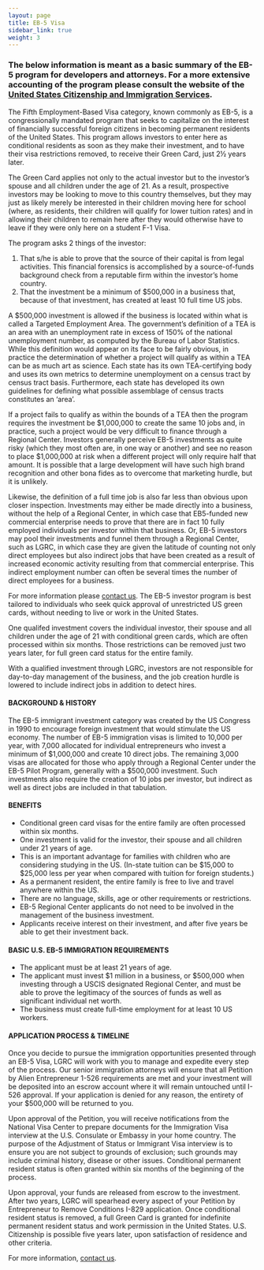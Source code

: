 ```yaml
---
layout: page
title: EB-5 Visa
sidebar_link: true
weight: 3
---
```


### The below information is meant as a basic summary of the EB-5 program for developers and attorneys.  For a more extensive accounting of the program please consult the website of the [United States Citizenship and Immigration Services](https://www.uscis.gov/working-united-states/permanent-workers/employment-based-immigration-fifth-preference-eb-5/about-eb-5-visa-classification).

The Fifth Employment-Based Visa category, known commonly as EB-5, is a congressionally mandated program that seeks to capitalize on the interest of financially successful foreign citizens in becoming permanent residents of the United States.  This program allows investors to enter here as conditional residents as soon as they make their investment, and to have their visa restrictions removed, to receive their Green Card, just 2½ years later.

The Green Card applies not only to the actual investor but to the investor’s spouse and all children under the age of 21.  As a result, prospective investors may be looking to move to this country themselves, but they may just as likely merely be interested in their children moving here for school (where, as residents, their children will qualify for lower tuition rates) and in allowing their children to remain here after they would otherwise have to leave if they were only here on a student F-1 Visa.

The program asks 2 things of the investor:

1. That s/he is able to prove that the source of their capital is from legal activities.  This financial forensics is accomplished by a source-of-funds background check from a reputable firm within the investor’s home country.
2. That the investment be a minimum of $500,000 in a business that, because of that investment, has created at least 10 full time US jobs.

A $500,000 investment is allowed if the business is located within what is called a Targeted Employment Area.  The government’s definition of a TEA is an area with an unemployment rate in excess of 150% of the national unemployment number, as computed by the Bureau of Labor Statistics.  While this definition would appear on its face to be fairly obvious, in practice the determination of whether a project will qualify as within a TEA can be as much art as science.  Each state has its own TEA-certifying body and uses its own metrics to determine unemployment on a census tract by census tract basis.  Furthermore, each state has developed its own guidelines for defining what possible assemblage of census tracts constitutes an ‘area’.

If a project fails to qualify as within the bounds of a TEA then the program requires the investment be $1,000,000 to create the same 10 jobs and, in practice, such a project would be very difficult to finance through a Regional Center.   Investors generally perceive EB-5 investments as quite risky (which they most often are, in one way or another) and see no reason to place $1,000,000 at risk when a different project will only require half that amount.  It is possible that a large development will have such high brand recognition and other bona fides as to overcome that marketing hurdle, but it is unlikely.

Likewise, the definition of a full time job is also far less than obvious upon closer inspection.  Investments may either be made directly into a business, without the help of a Regional Center, in which case that EB5-funded new commercial enterprise needs to prove that there are in fact 10 fully employed individuals per investor within that business.  Or, EB-5 investors may pool their investments and funnel them through a Regional Center, such as LGRC, in which case they are given the latitude of counting not only direct employees but also indirect jobs that have been created as a result of increased economic activity resulting from that commercial enterprise.  This indirect employment number can often be several times the number of direct employees for a business.

For more information please [contact us](). The EB-5 investor program is best tailored to individuals who seek quick approval of unrestricted US green cards, without needing to live or work in the United States.

One qualifed investment covers the individual investor, their spouse and all children under the age of 21 with conditional green cards, which are often processed within six months. Those restrictions can be removed just two years later, for full green card status for the entire family.

With a qualified investment through LGRC, investors are not responsible for day-to-day management of the business, and the job creation hurdle is lowered to include indirect jobs in addition to detect hires.

#### BACKGROUND & HISTORY
The EB-5 immigrant investment category was created by the US Congress in 1990 to encourage foreign investment that would stimulate the US economy. The number of EB-5 immigration visas is limited to 10,000 per year, with 7,000 allocated for individual entrepreneurs who invest a minimum of $1,000,000 and create 10 direct jobs. The remaining 3,000 visas are allocated for those who apply through a Regional Center under the EB-5 Pilot Program, generally with a $500,000 investment. Such investments also require the creation of 10 jobs per investor, but indirect as well as direct jobs are included in that tabulation.

#### BENEFITS
- Conditional green card visas for the entire family are often processed within six months.
- One investment is valid for the investor, their spouse and all children under 21 years of age.
- This is an important advantage for families with children who are considering studying in the US. (In-state tuition can be $15,000 to $25,000 less per year when compared with tuition for foreign students.)
- As a permanent resident, the entire family is free to live and travel anywhere within the US.
- There are no language, skills, age or other requirements or restrictions.
- EB-5 Regional Center applicants do not need to be involved in the management of the business investment.
- Applicants receive interest on their investment, and after five years be able to get their investment back.

#### BASIC U.S. EB-5 IMMIGRATION REQUIREMENTS
- The applicant must be at least 21 years of age.
- The applicant must invest $1 million in a business, or $500,000 when investing through a USCIS designated Regional Center, and must be able to prove the legitimacy of the sources of funds as well as significant individual net worth.
- The business must create full-time employment for at least 10 US workers.

#### APPLICATION PROCESS & TIMELINE
Once you decide to pursue the immigration opportunities presented through an EB-5 Visa, LGRC will work with you to manage and expedite every step of the process. Our senior immigration attorneys will ensure that all Petition by Alien Entrepreneur 1-526 requirements are met and your investment will be deposited into an escrow account where it will remain untouched until I-526 approval. If your application is denied for any reason, the entirety of your $500,000 will be returned to you.

Upon approval of the Petition, you will receive notifications from the National Visa Center to prepare documents for the Immigration Visa interview at the U.S. Consulate or Embassy in your home country. The purpose of the Adjustment of Status or Immigrant Visa interview is to ensure you are not subject to grounds of exclusion; such grounds may include criminal history, disease or other issues. Conditional permanent resident status is often granted within six months of the beginning of the process.

Upon approval, your funds are released from escrow to the investment. After two years, LGRC will spearhead every aspect of your Petition by Entrepreneur to Remove Conditions I-829 application. Once conditional resident status is removed, a full Green Card is granted for indefinite permanent resident status and work permission in the United States. U.S. Citizenship is possible five years later, upon satisfaction of residence and other criteria.

For more information, [contact us]().